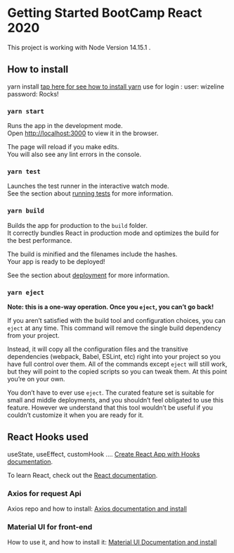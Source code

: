 # Getting Started BootCamp React 2020

This project is working with Node Version 14.15.1 [](https://nodejs.org/en/download/).

## How to install

yarn install [tap here for see how to install yarn](https://classic.yarnpkg.com/en/docs/install/#mac-stable)
use for login :
user: wizeline
password: Rocks!

### `yarn start`

Runs the app in the development mode.\
Open [http://localhost:3000](http://localhost:3000) to view it in the browser.

The page will reload if you make edits.\
You will also see any lint errors in the console.

### `yarn test`

Launches the test runner in the interactive watch mode.\
See the section about [running tests](https://facebook.github.io/create-react-app/docs/running-tests) for more information.

### `yarn build`

Builds the app for production to the `build` folder.\
It correctly bundles React in production mode and optimizes the build for the best performance.

The build is minified and the filenames include the hashes.\
Your app is ready to be deployed!

See the section about [deployment](https://facebook.github.io/create-react-app/docs/deployment) for more information.

### `yarn eject`

**Note: this is a one-way operation. Once you `eject`, you can’t go back!**

If you aren’t satisfied with the build tool and configuration choices, you can `eject` at any time. This command will remove the single build dependency from your project.

Instead, it will copy all the configuration files and the transitive dependencies (webpack, Babel, ESLint, etc) right into your project so you have full control over them. All of the commands except `eject` will still work, but they will point to the copied scripts so you can tweak them. At this point you’re on your own.

You don’t have to ever use `eject`. The curated feature set is suitable for small and middle deployments, and you shouldn’t feel obligated to use this feature. However we understand that this tool wouldn’t be useful if you couldn’t customize it when you are ready for it.

## React Hooks used

useState, useEffect, customHook .... [Create React App with Hooks documentation](https://reactjs.org/docs/hooks-intro.html).

To learn React, check out the [React documentation](https://reactjs.org/).

### Axios for request Api

Axios repo and how to install: [Axios documentation and install](https://github.com/axios/axios)

### Material UI for front-end

How to use it, and how to install it: [Material UI Documentation and install](https://material-ui.com/)

